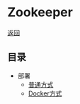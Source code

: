 [root]: /README.md
[zookeeper>install]: /note/zookeeper/install.md
[zookeeper>install_in_docker]: /note/zookeeper/install_in_docker.md

# Zookeeper

[返回][root]

## 目录

- 部署
  - [普通方式][zookeeper>install]
  - [Docker方式][zookeeper>install_in_docker]
